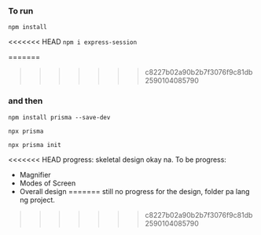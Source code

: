 ### To run

```npm install```

<<<<<<< HEAD
```npm i express-session```

=======
>>>>>>> c8227b02a90b2b7f3076f9c81db2590104085790
### and then

```npm install prisma --save-dev```

```npx prisma```

```npx prisma init```

<<<<<<< HEAD
progress: skeletal design okay na.
To be progress:
- Magnifier
- Modes of Screen
- Overall design
=======
still no progress for the design, folder pa lang ng project.
>>>>>>> c8227b02a90b2b7f3076f9c81db2590104085790
